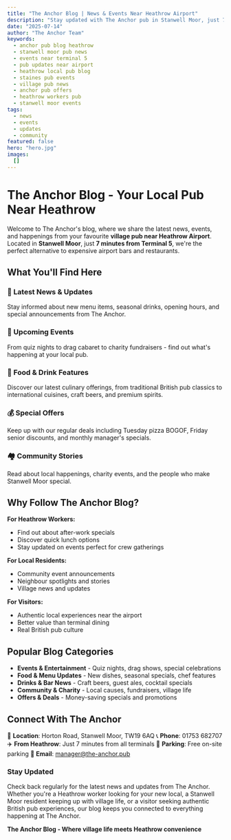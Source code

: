 ```yaml
---
title: "The Anchor Blog | News & Events Near Heathrow Airport"
description: "Stay updated with The Anchor pub in Stanwell Moor, just 7 minutes from Heathrow Terminal 5. Latest news, events, special offers, menu updates, and community happenings. Your local pub alternative to airport bars with proper prices, free parking, and authentic atmosphere."
date: "2025-07-14"
author: "The Anchor Team"
keywords:
  - anchor pub blog heathrow
  - stanwell moor pub news
  - events near terminal 5
  - pub updates near airport
  - heathrow local pub blog
  - staines pub events
  - village pub news
  - anchor pub offers
  - heathrow workers pub
  - stanwell moor events
tags:
  - news
  - events
  - updates
  - community
featured: false
hero: "hero.jpg"
images:
  []
---
```


# The Anchor Blog - Your Local Pub Near Heathrow

Welcome to The Anchor's blog, where we share the latest news, events, and happenings from your favourite **village pub near Heathrow Airport**. Located in **Stanwell Moor**, just **7 minutes from Terminal 5**, we're the perfect alternative to expensive airport bars and restaurants.

## What You'll Find Here

### 🍺 Latest News & Updates
Stay informed about new menu items, seasonal drinks, opening hours, and special announcements from The Anchor.

### 🎉 Upcoming Events
From quiz nights to drag cabaret to charity fundraisers - find out what's happening at your local pub.

### 🍕 Food & Drink Features
Discover our latest culinary offerings, from traditional British pub classics to international cuisines, craft beers, and premium spirits.

### 💰 Special Offers
Keep up with our regular deals including Tuesday pizza BOGOF, Friday senior discounts, and monthly manager's specials.

### 🏘️ Community Stories
Read about local happenings, charity events, and the people who make Stanwell Moor special.

## Why Follow The Anchor Blog?

**For Heathrow Workers:**
- Find out about after-work specials
- Discover quick lunch options
- Stay updated on events perfect for crew gatherings

**For Local Residents:**
- Community event announcements
- Neighbour spotlights and stories
- Village news and updates

**For Visitors:**
- Authentic local experiences near the airport
- Better value than terminal dining
- Real British pub culture

## Popular Blog Categories

- **Events & Entertainment** - Quiz nights, drag shows, special celebrations
- **Food & Menu Updates** - New dishes, seasonal specials, chef features
- **Drinks & Bar News** - Craft beers, guest ales, cocktail specials
- **Community & Charity** - Local causes, fundraisers, village life
- **Offers & Deals** - Money-saving specials and promotions

## Connect With The Anchor

📍 **Location**: Horton Road, Stanwell Moor, TW19 6AQ
📞 **Phone**: 01753 682707
✈️ **From Heathrow**: Just 7 minutes from all terminals
🚗 **Parking**: Free on-site parking
📧 **Email**: manager@the-anchor.pub

### Stay Updated

Check back regularly for the latest news and updates from The Anchor. Whether you're a Heathrow worker looking for your new local, a Stanwell Moor resident keeping up with village life, or a visitor seeking authentic British pub experiences, our blog keeps you connected to everything happening at The Anchor.

**The Anchor Blog - Where village life meets Heathrow convenience**